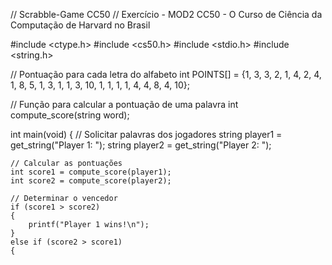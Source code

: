 // Scrabble-Game CC50
// Exercício - MOD2 CC50 - O Curso de Ciência da Computação de Harvard no Brasil

#include <ctype.h>
#include <cs50.h>
#include <stdio.h>
#include <string.h>

// Pontuação para cada letra do alfabeto
int POINTS[] = {1, 3, 3, 2, 1, 4, 2, 4, 1, 8, 5, 1, 3, 1, 1, 3, 10, 1, 1, 1, 1, 4, 4, 8, 4, 10};

// Função para calcular a pontuação de uma palavra
int compute_score(string word);

int main(void)
{
    // Solicitar palavras dos jogadores
    string player1 = get_string("Player 1: ");
    string player2 = get_string("Player 2: ");

    // Calcular as pontuações
    int score1 = compute_score(player1);
    int score2 = compute_score(player2);

    // Determinar o vencedor
    if (score1 > score2)
    {
        printf("Player 1 wins!\n");
    }
    else if (score2 > score1)
    {
